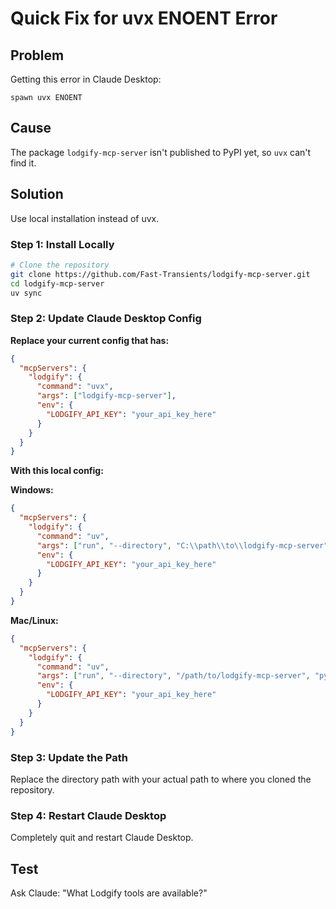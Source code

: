 # Quick Fix for uvx ENOENT Error

## Problem
Getting this error in Claude Desktop:
```
spawn uvx ENOENT
```

## Cause
The package `lodgify-mcp-server` isn't published to PyPI yet, so `uvx` can't find it.

## Solution
Use local installation instead of uvx.

### Step 1: Install Locally
```bash
# Clone the repository
git clone https://github.com/Fast-Transients/lodgify-mcp-server.git
cd lodgify-mcp-server
uv sync
```

### Step 2: Update Claude Desktop Config

**Replace your current config that has:**
```json
{
  "mcpServers": {
    "lodgify": {
      "command": "uvx",
      "args": ["lodgify-mcp-server"],
      "env": {
        "LODGIFY_API_KEY": "your_api_key_here"
      }
    }
  }
}
```

**With this local config:**

**Windows:**
```json
{
  "mcpServers": {
    "lodgify": {
      "command": "uv",
      "args": ["run", "--directory", "C:\\path\\to\\lodgify-mcp-server", "python", "entrypoint.py"],
      "env": {
        "LODGIFY_API_KEY": "your_api_key_here"
      }
    }
  }
}
```

**Mac/Linux:**
```json
{
  "mcpServers": {
    "lodgify": {
      "command": "uv",
      "args": ["run", "--directory", "/path/to/lodgify-mcp-server", "python", "entrypoint.py"],
      "env": {
        "LODGIFY_API_KEY": "your_api_key_here"
      }
    }
  }
}
```

### Step 3: Update the Path
Replace the directory path with your actual path to where you cloned the repository.

### Step 4: Restart Claude Desktop
Completely quit and restart Claude Desktop.

## Test
Ask Claude: "What Lodgify tools are available?"
